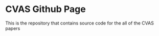 # CVAS Github Page

This is the repository that contains source code for the all of the CVAS papers

